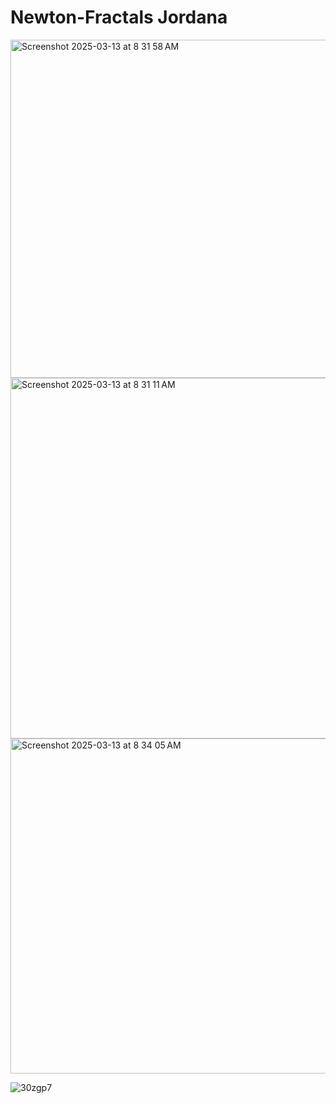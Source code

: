 # Newton-Fractals Jordana
<img width="541" alt="Screenshot 2025-03-13 at 8 31 58 AM" src="https://github.com/user-attachments/assets/930ef0f2-2d69-49d2-894c-6b7fa0f06b0f" />
<img width="577" alt="Screenshot 2025-03-13 at 8 31 11 AM" src="https://github.com/user-attachments/assets/c3c17ec1-868f-4163-badc-bffc635ffd5f" />
<img width="536" alt="Screenshot 2025-03-13 at 8 34 05 AM" src="https://github.com/user-attachments/assets/4d2f7ad8-10c4-41e5-a282-0d2d0e38ab3a" />

![30zgp7](https://github.com/user-attachments/assets/7ff6470a-4cf1-426a-96ca-ad1ec02dd820)
